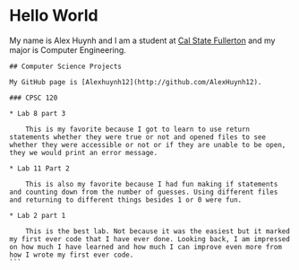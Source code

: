 # Hello World

My name is Alex Huynh and I am a student at [Cal State Fullerton](http://www.fullerton.edu/) and my major is Computer Engineering.

    ## Computer Science Projects

    My GitHub page is [Alexhuynh12](http://github.com/AlexHuynh12).

    ### CPSC 120

    * Lab 8 part 3

        This is my favorite because I got to learn to use return statements whether they were true or not and opened files to see whether they were accessible or not or if they are unable to be open, they we would print an error message. 

    * Lab 11 Part 2

        This is also my favorite because I had fun making if statements and counting down from the number of guesses. Using different files and returning to different things besides 1 or 0 were fun. 

    * Lab 2 part 1

        This is the best lab. Not because it was the easiest but it marked my first ever code that I have ever done. Looking back, I am impressed on how much I have learned and how much I can improve even more from how I wrote my first ever code. 
    ```
